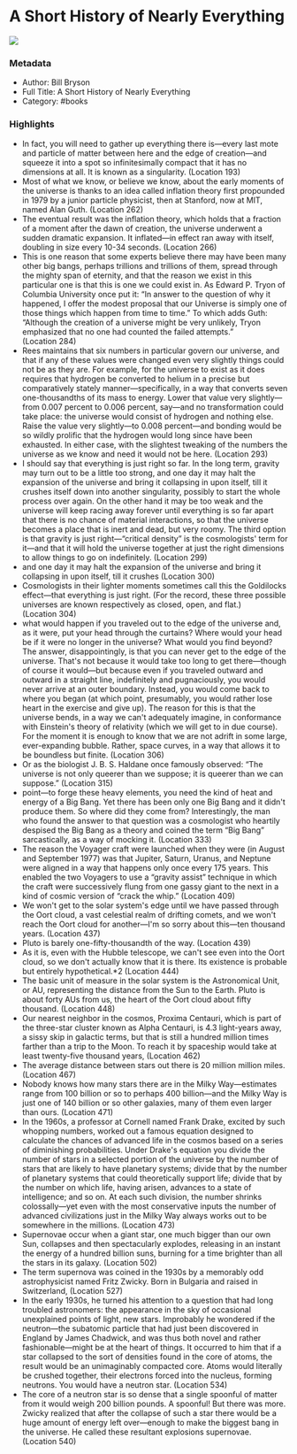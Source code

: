 # A Short History of Nearly Everything

![](https://readwise-assets.s3.amazonaws.com/static/images/default-book-icon-9.63dbe834380e.png)

### Metadata

- Author: Bill Bryson
- Full Title: A Short History of Nearly Everything
- Category: #books

### Highlights

- In fact, you will need to gather up everything there is—every last mote and particle of matter between here and the edge of creation—and squeeze it into a spot so infinitesimally compact that it has no dimensions at all. It is known as a singularity. (Location 193)
- Most of what we know, or believe we know, about the early moments of the universe is thanks to an idea called inflation theory first propounded in 1979 by a junior particle physicist, then at Stanford, now at MIT, named Alan Guth. (Location 262)
- The eventual result was the inflation theory, which holds that a fraction of a moment after the dawn of creation, the universe underwent a sudden dramatic expansion. It inflated—in effect ran away with itself, doubling in size every 10-34 seconds. (Location 266)
- This is one reason that some experts believe there may have been many other big bangs, perhaps trillions and trillions of them, spread through the mighty span of eternity, and that the reason we exist in this particular one is that this is one we could exist in. As Edward P. Tryon of Columbia University once put it: “In answer to the question of why it happened, I offer the modest proposal that our Universe is simply one of those things which happen from time to time.” To which adds Guth: “Although the creation of a universe might be very unlikely, Tryon emphasized that no one had counted the failed attempts.” (Location 284)
- Rees maintains that six numbers in particular govern our universe, and that if any of these values were changed even very slightly things could not be as they are. For example, for the universe to exist as it does requires that hydrogen be converted to helium in a precise but comparatively stately manner—specifically, in a way that converts seven one-thousandths of its mass to energy. Lower that value very slightly—from 0.007 percent to 0.006 percent, say—and no transformation could take place: the universe would consist of hydrogen and nothing else. Raise the value very slightly—to 0.008 percent—and bonding would be so wildly prolific that the hydrogen would long since have been exhausted. In either case, with the slightest tweaking of the numbers the universe as we know and need it would not be here. (Location 293)
- I should say that everything is just right so far. In the long term, gravity may turn out to be a little too strong, and one day it may halt the expansion of the universe and bring it collapsing in upon itself, till it crushes itself down into another singularity, possibly to start the whole process over again. On the other hand it may be too weak and the universe will keep racing away forever until everything is so far apart that there is no chance of material interactions, so that the universe becomes a place that is inert and dead, but very roomy. The third option is that gravity is just right—“critical density” is the cosmologists' term for it—and that it will hold the universe together at just the right dimensions to allow things to go on indefinitely. (Location 299)
- and one day it may halt the expansion of the universe and bring it collapsing in upon itself, till it crushes (Location 300)
- Cosmologists in their lighter moments sometimes call this the Goldilocks effect—that everything is just right. (For the record, these three possible universes are known respectively as closed, open, and flat.) (Location 304)
- what would happen if you traveled out to the edge of the universe and, as it were, put your head through the curtains? Where would your head be if it were no longer in the universe? What would you find beyond? The answer, disappointingly, is that you can never get to the edge of the universe. That's not because it would take too long to get there—though of course it would—but because even if you traveled outward and outward in a straight line, indefinitely and pugnaciously, you would never arrive at an outer boundary. Instead, you would come back to where you began (at which point, presumably, you would rather lose heart in the exercise and give up). The reason for this is that the universe bends, in a way we can't adequately imagine, in conformance with Einstein's theory of relativity (which we will get to in due course). For the moment it is enough to know that we are not adrift in some large, ever-expanding bubble. Rather, space curves, in a way that allows it to be boundless but finite. (Location 306)
- Or as the biologist J. B. S. Haldane once famously observed: “The universe is not only queerer than we suppose; it is queerer than we can suppose.” (Location 315)
- point—to forge these heavy elements, you need the kind of heat and energy of a Big Bang. Yet there has been only one Big Bang and it didn't produce them. So where did they come from? Interestingly, the man who found the answer to that question was a cosmologist who heartily despised the Big Bang as a theory and coined the term “Big Bang” sarcastically, as a way of mocking it. (Location 333)
- The reason the Voyager craft were launched when they were (in August and September 1977) was that Jupiter, Saturn, Uranus, and Neptune were aligned in a way that happens only once every 175 years. This enabled the two Voyagers to use a “gravity assist” technique in which the craft were successively flung from one gassy giant to the next in a kind of cosmic version of “crack the whip.” (Location 409)
- We won't get to the solar system's edge until we have passed through the Oort cloud, a vast celestial realm of drifting comets, and we won't reach the Oort cloud for another—I'm so sorry about this—ten thousand years. (Location 437)
- Pluto is barely one-fifty-thousandth of the way. (Location 439)
- As it is, even with the Hubble telescope, we can't see even into the Oort cloud, so we don't actually know that it is there. Its existence is probable but entirely hypothetical.*2 (Location 444)
- The basic unit of measure in the solar system is the Astronomical Unit, or AU, representing the distance from the Sun to the Earth. Pluto is about forty AUs from us, the heart of the Oort cloud about fifty thousand. (Location 448)
- Our nearest neighbor in the cosmos, Proxima Centauri, which is part of the three-star cluster known as Alpha Centauri, is 4.3 light-years away, a sissy skip in galactic terms, but that is still a hundred million times farther than a trip to the Moon. To reach it by spaceship would take at least twenty-five thousand years, (Location 462)
- The average distance between stars out there is 20 million million miles. (Location 467)
- Nobody knows how many stars there are in the Milky Way—estimates range from 100 billion or so to perhaps 400 billion—and the Milky Way is just one of 140 billion or so other galaxies, many of them even larger than ours. (Location 471)
- In the 1960s, a professor at Cornell named Frank Drake, excited by such whopping numbers, worked out a famous equation designed to calculate the chances of advanced life in the cosmos based on a series of diminishing probabilities. Under Drake's equation you divide the number of stars in a selected portion of the universe by the number of stars that are likely to have planetary systems; divide that by the number of planetary systems that could theoretically support life; divide that by the number on which life, having arisen, advances to a state of intelligence; and so on. At each such division, the number shrinks colossally—yet even with the most conservative inputs the number of advanced civilizations just in the Milky Way always works out to be somewhere in the millions. (Location 473)
- Supernovae occur when a giant star, one much bigger than our own Sun, collapses and then spectacularly explodes, releasing in an instant the energy of a hundred billion suns, burning for a time brighter than all the stars in its galaxy. (Location 502)
- The term supernova was coined in the 1930s by a memorably odd astrophysicist named Fritz Zwicky. Born in Bulgaria and raised in Switzerland, (Location 527)
- In the early 1930s, he turned his attention to a question that had long troubled astronomers: the appearance in the sky of occasional unexplained points of light, new stars. Improbably he wondered if the neutron—the subatomic particle that had just been discovered in England by James Chadwick, and was thus both novel and rather fashionable—might be at the heart of things. It occurred to him that if a star collapsed to the sort of densities found in the core of atoms, the result would be an unimaginably compacted core. Atoms would literally be crushed together, their electrons forced into the nucleus, forming neutrons. You would have a neutron star. (Location 534)
- The core of a neutron star is so dense that a single spoonful of matter from it would weigh 200 billion pounds. A spoonful! But there was more. Zwicky realized that after the collapse of such a star there would be a huge amount of energy left over—enough to make the biggest bang in the universe. He called these resultant explosions supernovae. (Location 540)

